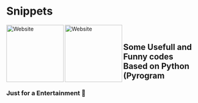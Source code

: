 # Snippets

[<img align="left" alt="Website" width="150px" src="https://www.python.org/static/community_logos/python-logo-inkscape.svg" />][website]
[<img align="left" alt="Website" width="150px" src="https://i.imgur.com/BOgY9ai.png" />][website]
<br />
## Some Usefull and Funny codes Based on Python (Pyrogram 
### Just for a Entertainment 🤣

[website]: https://visi.tk/professor

